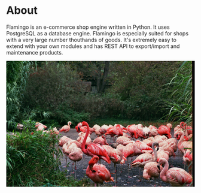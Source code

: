 # About

Flamingo is an e-commerce shop engine written in Python. It uses PostgreSQL as a database engine.
Flamingo is especially suited for shops with a very large number thouthands of goods. It's
extremely easy to extend with your own modules and has REST API to export/import and
maintenance products.

![Picture of flamingos](./flamingo.jpg)